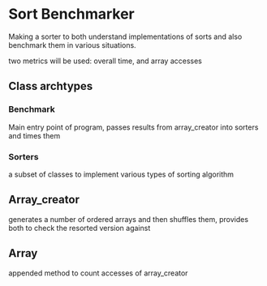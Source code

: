 # Sort Benchmarker
Making a sorter to both understand implementations of sorts and also benchmark them in various situations.

two metrics will be used: overall time, and array accesses

## Class archtypes

### Benchmark
Main entry point of program, passes results from array_creator into sorters and times them

### Sorters
a subset of classes to implement various types of sorting algorithm

## Array_creator
generates a number of ordered arrays and then shuffles them, provides both to check the resorted version against

## Array
appended method to count accesses of array_creator
